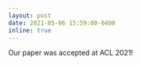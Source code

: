 ```yaml
---
layout: post
date: 2021-05-06 15:59:00-0400
inline: true
---
```


Our paper was accepted at ACL 2021!

